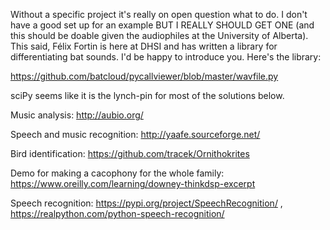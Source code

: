 Without a specific project it's really on open question what to do.  I don't have a good set up for an example BUT I REALLY SHOULD GET ONE (and this should be doable given the audiophiles at the University of Alberta).  This said, Félix Fortin is here at DHSI and has written a library for differentiating bat sounds.  I'd be happy to introduce you.  Here's the library:

https://github.com/batcloud/pycallviewer/blob/master/wavfile.py 

sciPy seems like it is the lynch-pin for most of the solutions below.

Music analysis: http://aubio.org/

Speech and music recognition: http://yaafe.sourceforge.net/ 

Bird identification: https://github.com/tracek/Ornithokrites

Demo for making a cacophony for the whole family: https://www.oreilly.com/learning/downey-thinkdsp-excerpt

Speech recognition: https://pypi.org/project/SpeechRecognition/ , https://realpython.com/python-speech-recognition/

